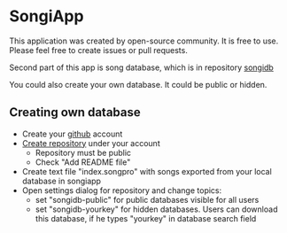 # SongiApp

This application was created by open-source community. It is free to use. Please feel free to create issues or pull requests.

Second part of this app is song database, which is in repository [songidb](https://github.com/songiapp/songidb)

You could also create your own database. It could be public or hidden.

## Creating own database
* Create your [github](https://github.com/) account
* [Create repository](https://github.com/new) under your account
  * Repository must be public
  * Check "Add README file"
* Create text file "index.songpro" with songs exported from your local database in songiapp
* Open settings dialog for repository and change topics:
  * set "songidb-public" for public databases visible for all users
  * set "songidb-yourkey" for hidden databases. Users can download this database, if he types "yourkey" in database search field
